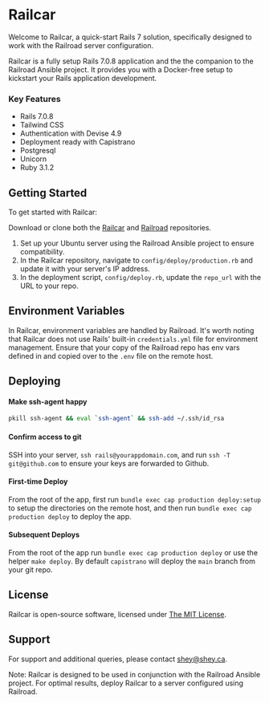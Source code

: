 # Railcar

Welcome to Railcar, a quick-start Rails 7 solution, specifically designed to work with the Railroad server configuration.

Railcar is a fully setup Rails 7.0.8 application and the the companion to the Railroad Ansible project. It provides you with a Docker-free setup to kickstart your Rails application development.

### Key Features
* Rails 7.0.8
* Tailwind CSS
* Authentication with Devise 4.9
* Deployment ready with Capistrano
* Postgresql
* Unicorn
* Ruby 3.1.2

## Getting Started
To get started with Railcar:

Download or clone both the [Railcar](https://github.com/shey/railcar/) and [Railroad](https://github.com/shey/railroad) repositories.

1. Set up your Ubuntu server using the Railroad Ansible project to ensure compatibility.
1. In the Railcar repository, navigate to `config/deploy/production.rb` and update it with your server's IP address.
1. In the deployment script, `config/deploy.rb`, update the `repo_url` with the URL to your repo.

## Environment Variables
In Railcar, environment variables are handled by Railroad. It's worth noting that Railcar does not use Rails' built-in `credentials.yml` file for environment management. Ensure that your copy of the Railroad repo has env vars defined in and copied over to the `.env` file on the remote host.

## Deploying

#### Make ssh-agent happy
```sh
pkill ssh-agent && eval `ssh-agent` && ssh-add ~/.ssh/id_rsa
```

#### Confirm access to git
SSH into your server, `ssh rails@yourappdomain.com`, and run `ssh -T git@github.com` to ensure your keys are forwarded to Github.

#### First-time Deploy
From the root of the app, first run `bundle exec cap production deploy:setup` to setup the directories on the remote host, and then run `bundle exec cap production deploy` to deploy the app.

#### Subsequent Deploys
From the root of the app run `bundle exec cap production deploy` or use the helper `make deploy`. By default `capistrano` will deploy the `main` branch from your git repo.

## License
Railcar is open-source software, licensed under [The MIT License](LICENSE).

## Support
For support and additional queries, please contact shey@shey.ca.

Note: Railcar is designed to be used in conjunction with the Railroad Ansible project. For optimal results, deploy Railcar to a server configured using Railroad.

